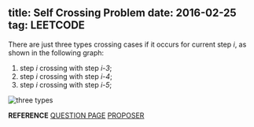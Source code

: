 title: Self Crossing Problem
date: 2016-02-25
tag: LEETCODE
---

There are just three types crossing cases if it occurs for current step _i_, as shown in the following graph:
1. step _i_ crossing with step _i-3_;
2. step _i_ crossing with step _i-4_;
3. step _i_ crossing with step _i-5_;

![three types](/uploads/self_crossing.png)

__REFERENCE__
[QUESTION PAGE](https://leetcode.com/problems/self-crossing/)
[PROPOSER](https://leetcode.com/discuss/88054/java-oms-with-explanation)